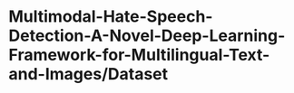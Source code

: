 # Multimodal-Hate-Speech-Detection-A-Novel-Deep-Learning-Framework-for-Multilingual-Text-and-Images/Dataset
